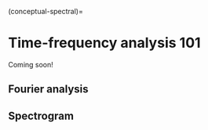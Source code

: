 (conceptual-spectral)=
# Time-frequency analysis 101

Coming soon!

## Fourier analysis

## Spectrogram